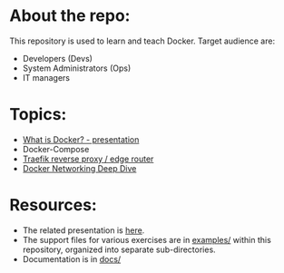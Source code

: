 # About the repo:
This repository is used to learn and teach Docker. Target audience are:
* Developers (Devs)
* System Administrators (Ops)
* IT managers

# Topics:

* [What is Docker? - presentation](https://docs.google.com/presentation/d/1Xnf5X6dxLQ9uX5vGlmZ36Y8F8NqfHTzZgEE954010hA/edit?usp=sharing)
* Docker-Compose 
* [Traefik reverse proxy / edge router](docs/traefik-guide.md)
* [Docker Networking Deep Dive](docs/docker-networking-deep-dive.md)

# Resources:
* The related presentation is [here](https://docs.google.com/presentation/d/1Xnf5X6dxLQ9uX5vGlmZ36Y8F8NqfHTzZgEE954010hA/edit?usp=sharing).
* The support files for various exercises are in [examples/](examples/) within this repository, organized into separate sub-directories.
* Documentation is in [docs/](docs/)


